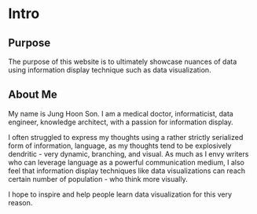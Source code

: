 # Intro

## Purpose

The purpose of this website is to ultimately showcase nuances of data using information display technique such as data visualization. 

## About Me

My name is Jung Hoon Son. I am a medical doctor, informaticist, data engineer, knowledge architect, with a passion for information display. 

I often struggled to express my thoughts using a rather strictly serialized form of information, language, as my thoughts tend to be explosively dendritic - very dynamic, branching, and visual. As much as I envy writers who can leverage language as a powerful communication medium, I also feel that information display techniques like data visualizations can reach certain number of population - who think more visually.

I hope to inspire and help people learn data visualization for this very reason.